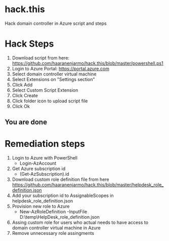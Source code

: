 # hack.this
Hack domain controller in Azure script and steps



# Hack Steps

1. Download script from here: https://github.com/haaranenjarmo/hack.this/blob/master/powershell.ps1
2. Login to Azure Portal: https://portal.azure.com
3. Select domain controller virtual machine
4. Select Extensions on "Settings section"
5. Click Add
6. Select Custom Script Extension
7. Click Create
8. Click folder icon to upload script file
9. Click Ok

## You are done

# Remediation steps

1. Login to Azure with PowerShell
    - Login-AzAccount
2. Get Azure subscription id
    - (Get-AzSubscription).id
3. Download custom role definition file from here https://github.com/haaranenjarmo/hack.this/blob/master/helpdesk_role_definition.json
4. Add your subscription id to AssignableScopes in helpdesk_role_definition.json
5. Provision new role to Azure
    - New-AzRoleDefinition -InputFile D:\temp\HelpDesk_role_definition.json
6. Assing custom role for users who actual needs to have access to domain controller virtual machine in Azure
7. Remove unnecessary role assingments
